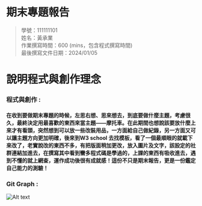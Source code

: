 # 期末專題報告
>
>學號：111111101
><br />
>姓名：黃承業
><br />
>作業撰寫時間：600 (mins，包含程式撰寫時間)
><br />
>最後撰寫文件日期：2024/01/05
>


# 說明程式與創作理念
  

### 程式與創作 :
#### 在收到要做期末專題的時候，左思右想、思來想去，到底要做什麼主題，考慮很久，最終決定用最喜歡的東西來當主題——摩托車。在此期間也想說該要放什麼上來才有看頭，突然想到可以放一些改裝用品，一方面給自己做紀錄，另一方面又可以讓主題方向更加明確，後來到W3 school 去找模板，看了一個最順眼的就載下來改了，老實說改的東西不多，有把版面稍加更改，放入圖片及文字，該設定的社群連結加進去，在撰寫其中看到蠻多程式碼是學過的，上課的東西有吸收進去，遇到不懂的就上網查，運作成功後很有成就感！這份不只是期末報告，更是一份鑑定自己能力的測驗！

### Git Graph :
![Alt text](git%E6%A8%B9%E7%8B%80.png)






